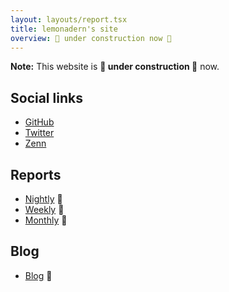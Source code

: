 ```yaml
---
layout: layouts/report.tsx
title: lemonadern's site
overview: 🚧 under construction now 🚧
---
```


**Note:** This website is **🚧 under construction 🚧** now.

## Social links

- [GitHub](https://github.com/lemonadern)
- [Twitter](https://twitter.com/lemonadern)
- [Zenn](https://zenn.dev/lemonadern)

## Reports

- [Nightly](nightly/) :tada:
- [Weekly](weekly/) :tada:
- [Monthly](monthly/) :construction:

## Blog

- [Blog](blog/) :construction:
